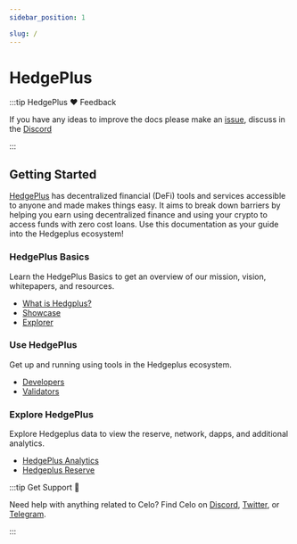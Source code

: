 ```yaml
---
sidebar_position: 1

slug: /
---
```


# HedgePlus

:::tip HedgePlus ❤️ Feedback

If you have any ideas to improve the docs please make an [issue](https://github.com/hedgeplus-io/docs/issues/new), discuss in the [Discord](https://discord.gg/XUG5CHEH)

:::


## Getting Started

[HedgePlus](https://hedgeplus.io/) has decentralized financial (DeFi) tools and services accessible to anyone and made makes things easy. It aims to break down barriers by helping you earn using decentralized finance and using your crypto to access funds with zero cost loans.  Use this documentation as your guide into the Hedgeplus ecosystem!

### HedgePlus Basics

Learn the HedgePlus Basics to get an overview of our mission, vision, whitepapers, and resources.

- [What is Hedgplus?](https://www.hedgeplus.io/)
- [Showcase](https://www.hedgeplus.io/)
- [Explorer](https://www.hedgeplus.io/)


### Use HedgePlus

Get up and running using tools in the Hedgeplus ecosystem.

- [Developers](https://www.hedgeplus.io/)
- [Validators](https://www.hedgeplus.io/)


### Explore HedgePlus

Explore Hedgeplus data to view the reserve, network, dapps, and additional analytics.

- [HedgePlus Analytics](https://www.hedgeplus.io/)
- [Hedgeplus Reserve](https://www.hedgeplus.io/)



:::tip Get Support 💬

Need help with anything related to Celo? Find Celo on [Discord](https://discord.gg/XUG5CHEH), [Twitter](https://twitter.com/hedgeplus_io), or [Telegram](https://t.me/hedgeplus_io).

:::
